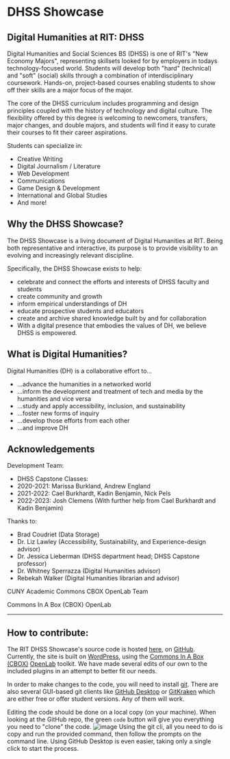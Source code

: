 # DHSS Showcase

## Digital Humanities at RIT: DHSS
Digital Humanities and Social Sciences BS (DHSS) is one of RIT's "New Economy Majors", representing skillsets looked for by employers in todays technology-focused world. Students will develop both "hard" (technical) and "soft" (social) skills through a combination of interdisciplinary coursework. Hands-on, project-based courses enabling students to show off their skills are a major focus of the major.

The core of the DHSS curriculum includes programming and design principles coupled with the history of technology and digital culture. The flexibility offered by this degree is welcoming to newcomers, transfers, major changes, and double majors, and students will find it easy to curate their courses to fit their career aspirations.

Students can specialize in:
 - Creative Writing
 - Digital Journalism / Literature
 - Web Development
 - Communications
 - Game Design & Development
 - International and Global Studies
 - And more!

## Why the DHSS Showcase?
The DHSS Showcase is a living document of Digital Humanities at RIT. Being both representative and interactive, its purpose is to provide visibility to an evolving and increasingly relevant discipline.

Specifically, the DHSS Showcase exists to help:
 - celebrate and connect the efforts and interests of DHSS faculty and students 
 - create community and growth
 - inform empirical understandings of DH
 - educate prospective students and educators
 - create and archive shared knowledge built by and for collaboration
 - With a digital presence that embodies the values of DH, we believe DHSS is empowered.

## What is Digital Humanities?
Digital Humanities (DH) is a collaborative effort to...
 - …advance the humanities in a networked world
 - …inform the development and treatment of tech and media by the humanities and vice versa
 - …study and apply accessibility, inclusion, and sustainability
 - …foster new forms of inquiry
 - …develop those efforts from each other
 - …and improve DH

## Acknowledgements
Development Team:
 - DHSS Capstone Classes:
 - 2020-2021: Marissa Burkland, Andrew England
 - 2021-2022: Cael Burkhardt, Kadin Benjamin, Nick Pels
 - 2022-2023: Josh Clemens (With further help from Cael Burkhardt and Kadin Benjamin)

Thanks to:
 - Brad Coudriet (Data Storage)
 - Dr. Liz Lawley (Accessibility, Sustainability, and Experience-design advisor)
 - Dr. Jessica Lieberman (DHSS department head; DHSS Capstone professor)
 - Dr. Whitney Sperrazza (Digital Humanities advisor)
 - Rebekah Walker (Digital Humanities librarian and advisor)

CUNY Academic Commons
CBOX OpenLab Team

Commons In A Box (CBOX) OpenLab

--- 

## How to contribute:

The RIT DHSS Showcase's source code is hosted [here](https://github.com/dhss-showcase-rit/showcase), on [GitHub](https://github.com). Currently, the site is built on [WordPress](https://wordpress.org), using the [Commons In A Box (CBOX)](https://commonsinabox.org) [OpenLab](https://commonsinabox.org/cbox-openlab-overview) toolkit. We have made several edits of our own to the included plugins in an attempt to better fit our needs.

In order to make changes to the code, you will need to install [git](https://git-scm.com). There are also several GUI-based git clients like [GitHub Desktop](https://desktop.github.com) or [GitKraken](https://www.gitkraken.com/github-student-developer-pack-bundle) which are either free or offer student versions. Any of them will work.

Editing the code should be done on a local copy (on your machine). When looking at the GitHub repo, the green `code` button will give you everything you need to "clone" the code. 
![image](https://user-images.githubusercontent.com/21112952/200420759-ead8fd67-e368-4469-ab34-90322c29f2f4.png)
Using the git cli, all you need to do is copy and run the provided command, then follow the prompts on the command line. Using GitHub Desktop is even easier, taking only a single click to start the process.
